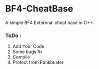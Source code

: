# BF4-CheatBase
A simple BF4 Externnal cheat base  in C++.

### ToDo :

1. Add Your Code
2. Some bugs fix
3. Compile
4. Protect from Punkbuster
